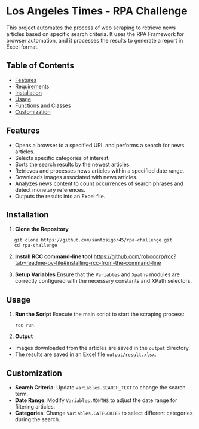 # Los Angeles Times - RPA Challenge

This project automates the process of web scraping to retrieve news articles based on specific search criteria. It uses the RPA Framework for browser automation, and it processes the results to generate a report in Excel format.

## Table of Contents

- [Features](#features)
- [Requirements](#requirements)
- [Installation](#installation)
- [Usage](#usage)
- [Functions and Classes](#functions-and-classes)
- [Customization](#customization)

## Features

- Opens a browser to a specified URL and performs a search for news articles.
- Selects specific categories of interest.
- Sorts the search results by the newest articles.
- Retrieves and processes news articles within a specified date range.
- Downloads images associated with news articles.
- Analyzes news content to count occurrences of search phrases and detect monetary references.
- Outputs the results into an Excel file.

## Installation

1. **Clone the Repository**
```
   git clone https://github.com/santosigor45/rpa-challenge.git
   cd rpa-challenge
```
2. **Install RCC command-line tool**
https://github.com/robocorp/rcc?tab=readme-ov-file#installing-rcc-from-the-command-line

3. **Setup Variables**
Ensure that the `Variables` and `Xpaths` modules are correctly configured with the necessary constants and XPath selectors.

## Usage
1. **Run the Script**
	Execute the main script to start the scraping process:
	```
	rcc run
	```
2. **Output**
-   Images downloaded from the articles are saved in the `output` directory.
-   The results are saved in an Excel file `output/result.xlsx`.

## Customization

-   **Search Criteria**: Update `Variables.SEARCH_TEXT` to change the search term.
-   **Date Range**: Modify `Variables.MONTHS` to adjust the date range for filtering articles.
-   **Categories**: Change `Variables.CATEGORIES` to select different categories during the search.
